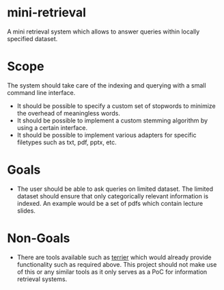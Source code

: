# mini-retrieval

A mini retrieval system which allows to answer queries within locally specified dataset.

# Scope

The system should take care of the indexing and querying with a small command line interface.

- It should be possible to specify a custom set of stopwords to minimize the overhead of meaningless words.
- It should be possible to implement a custom stemming algorithm by using a certain interface.
- It should be possible to implement various adapters for specific filetypes such as txt, pdf, pptx, etc.

# Goals

- The user should be able to ask queries on limited dataset. The limited dataset should ensure that only categorically relevant information is indexed. An example would be a set of pdfs which contain lecture slides.

# Non-Goals

- There are tools available such as [terrier](http://terrier.org/) which would already provide functionality such as required above. This project should not make use of this or any similar tools as it only serves as a PoC for information retrieval systems.

